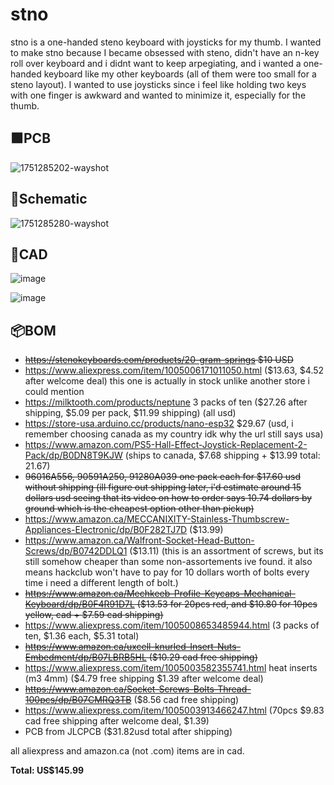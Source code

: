 # stno

stno is a one-handed steno keyboard with joysticks for my thumb. I wanted to make stno because I became obsessed with steno, didn't have an n-key roll over keyboard and i didnt want to keep arpegiating, and i wanted a one-handed keyboard like my other keyboards (all of them were too small for a steno layout). I wanted to use joysticks since i feel like holding two keys with one finger is awkward and wanted to minimize it, especially for the thumb.

## 🟩PCB
![1751285202-wayshot](https://github.com/user-attachments/assets/e2f63368-f0f2-4c21-8521-80891763f085)

## 📐Schematic
![1751285280-wayshot](https://github.com/user-attachments/assets/18380403-13e3-494b-adcc-782f56109bb4)

## 📏CAD
![image](https://github.com/user-attachments/assets/9fb9f317-1e80-4c72-85db-c1b9620f1773)

![image](https://github.com/user-attachments/assets/3d75e30c-17ae-423f-9a38-0105f57f4d2c)

## 📦BOM
- ~~https://stenokeyboards.com/products/20-gram-springs $10 USD~~
- https://www.aliexpress.com/item/1005006171011050.html ($13.63, $4.52 after welcome deal) this one is actually in stock unlike another store i could mention
- https://milktooth.com/products/neptune 3 packs of ten ($27.26 after shipping, $5.09 per pack, $11.99 shipping) (all usd)
- https://store-usa.arduino.cc/products/nano-esp32 $29.67 (usd, i remember choosing canada as my country idk why the url still says usa)
- https://www.amazon.com/PS5-Hall-Effect-Joystick-Replacement-2-Pack/dp/B0DN8T9KJW (ships to canada, $7.68 shipping + $13.99 total: 21.67)
- ~~96016A556, 90591A250, 91280A039 one pack each for $17.60 usd without shipping (ill figure out shipping later, i'd estimate around 15 dollars usd seeing that its video on how to order says 10.74 dollars by ground which is the cheapest option other than pickup)~~
- https://www.amazon.ca/MECCANIXITY-Stainless-Thumbscrew-Appliances-Electronic/dp/B0F282TJ7D ($13.99)
- https://www.amazon.ca/Walfront-Socket-Head-Button-Screws/dp/B0742DDLQ1 ($13.11) (this is an assortment of screws, but its still somehow cheaper than some non-assortements ive found. it also means hackclub won't have to pay for 10 dollars worth of bolts every time i need a different length of bolt.)
- ~~https://www.amazon.ca/Mechkeeb-Profile-Keycaps-Mechanical-Keyboard/dp/B0F4R91D7L ($13.53 for 20pcs red, and $10.80 for 10pcs yellow, cad + $7.59 cad shipping)~~
- https://www.aliexpress.com/item/1005008653485944.html (3 packs of ten, $1.36 each, $5.31 total)
- ~~https://www.amazon.ca/uxcell-knurled-Insert-Nuts-Embedment/dp/B07LBRB5HL ($10.29 cad free shipping)~~
- https://www.aliexpress.com/item/1005003582355741.html heat inserts (m3 4mm) ($4.79 free shipping $1.39 after welcome deal)
- ~~https://www.amazon.ca/Socket-Screws-Bolts-Thread-100pcs/dp/B07CMRQ3TB~~ ($8.56 cad free shipping)
- https://www.aliexpress.com/item/1005003913466247.html (70pcs $9.83 cad free shipping after welcome deal, $1.39)
- PCB from JLCPCB ($31.82usd total after shipping)

all aliexpress and amazon.ca (not .com) items are in cad.

**Total: US$145.99**
